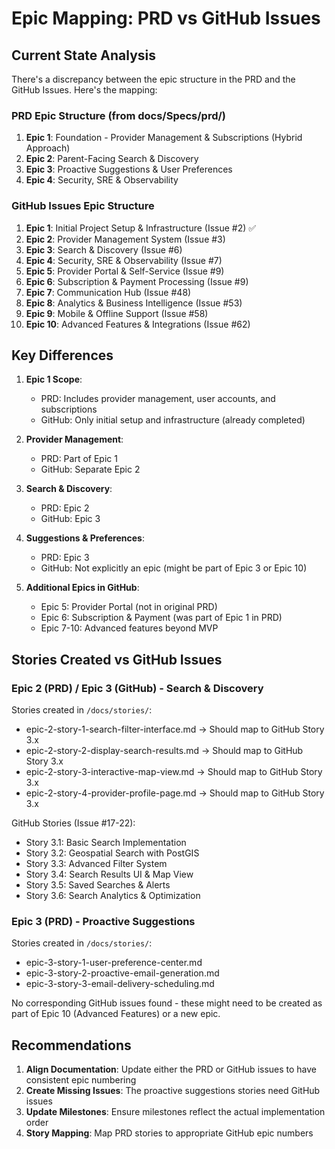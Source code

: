 # Epic Mapping: PRD vs GitHub Issues

## Current State Analysis

There's a discrepancy between the epic structure in the PRD and the GitHub Issues. Here's the mapping:

### PRD Epic Structure (from docs/Specs/prd/)
1. **Epic 1**: Foundation - Provider Management & Subscriptions (Hybrid Approach)
2. **Epic 2**: Parent-Facing Search & Discovery
3. **Epic 3**: Proactive Suggestions & User Preferences
4. **Epic 4**: Security, SRE & Observability

### GitHub Issues Epic Structure
1. **Epic 1**: Initial Project Setup & Infrastructure (Issue #2) ✅
2. **Epic 2**: Provider Management System (Issue #3)
3. **Epic 3**: Search & Discovery (Issue #6)
4. **Epic 4**: Security, SRE & Observability (Issue #7)
5. **Epic 5**: Provider Portal & Self-Service (Issue #9)
6. **Epic 6**: Subscription & Payment Processing (Issue #9)
7. **Epic 7**: Communication Hub (Issue #48)
8. **Epic 8**: Analytics & Business Intelligence (Issue #53)
9. **Epic 9**: Mobile & Offline Support (Issue #58)
10. **Epic 10**: Advanced Features & Integrations (Issue #62)

## Key Differences

1. **Epic 1 Scope**: 
   - PRD: Includes provider management, user accounts, and subscriptions
   - GitHub: Only initial setup and infrastructure (already completed)

2. **Provider Management**:
   - PRD: Part of Epic 1
   - GitHub: Separate Epic 2

3. **Search & Discovery**:
   - PRD: Epic 2
   - GitHub: Epic 3

4. **Suggestions & Preferences**:
   - PRD: Epic 3
   - GitHub: Not explicitly an epic (might be part of Epic 3 or Epic 10)

5. **Additional Epics in GitHub**:
   - Epic 5: Provider Portal (not in original PRD)
   - Epic 6: Subscription & Payment (was part of Epic 1 in PRD)
   - Epic 7-10: Advanced features beyond MVP

## Stories Created vs GitHub Issues

### Epic 2 (PRD) / Epic 3 (GitHub) - Search & Discovery
Stories created in `/docs/stories/`:
- epic-2-story-1-search-filter-interface.md → Should map to GitHub Story 3.x
- epic-2-story-2-display-search-results.md → Should map to GitHub Story 3.x
- epic-2-story-3-interactive-map-view.md → Should map to GitHub Story 3.x
- epic-2-story-4-provider-profile-page.md → Should map to GitHub Story 3.x

GitHub Stories (Issue #17-22):
- Story 3.1: Basic Search Implementation
- Story 3.2: Geospatial Search with PostGIS
- Story 3.3: Advanced Filter System
- Story 3.4: Search Results UI & Map View
- Story 3.5: Saved Searches & Alerts
- Story 3.6: Search Analytics & Optimization

### Epic 3 (PRD) - Proactive Suggestions
Stories created in `/docs/stories/`:
- epic-3-story-1-user-preference-center.md
- epic-3-story-2-proactive-email-generation.md
- epic-3-story-3-email-delivery-scheduling.md

No corresponding GitHub issues found - these might need to be created as part of Epic 10 (Advanced Features) or a new epic.

## Recommendations

1. **Align Documentation**: Update either the PRD or GitHub issues to have consistent epic numbering
2. **Create Missing Issues**: The proactive suggestions stories need GitHub issues
3. **Update Milestones**: Ensure milestones reflect the actual implementation order
4. **Story Mapping**: Map PRD stories to appropriate GitHub epic numbers